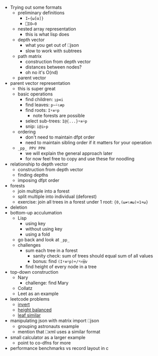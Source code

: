 - Trying out some formats
    - preliminary definitions
        - `I←{⍵[⍺]}`
        - `⎕IO←0`
    - nested array representation
        - this is what lisp does
    - depth vector
        - what you get out of ⎕json
        - slow to work with subtrees
    - path matrix
        - construction from depth vector
        - distances between nodes?
        - oh no it's O(nd)
    - parent vector
- parent vector representation
    - this is super great
    - basic operations
        - find children:    `⍸p∊i`
        - find leaves:      `p~⍨⍳≢p`
        - find roots:       `I⍣≡⍨p`
            - note forests are possible
        - select sub-trees: `I@{...}⍣≡⍨p`
        - snip:             `i@i⊢p`
    - ordering
        - don't need to maintain dfpt order
        - need to maintain sibling order if it matters for your operation
    - `_pp_ PPV PPH`
        - we will explain the general approach later
        - for now feel free to copy and use these for noodling
- relationship to depth vector
    - construction from depth vector
    - finding depths
    - imposing dfpt order
- forests
    - join multiple into a forest
    - split multiple into individual (deforest)
    - exercise: join all trees in a forest under 1 root: `{0,(⍵≠⍳≢⍵)×1+⍵}`
- deletion
- bottom-up acculumation
    - Lisp
        - using key
        - without using key
        - using a fold
    - go back and look at `_pp_`
    - challenges
        - sum each tree in a forest
            - sanity check: sum of trees should equal sum of all values
            - bonus: find `(I⍣≡⍨p)+/⍤⊢⌸v`
        - find height of every node in a tree
- top-down construction
    - Nary
        - challenge: find Mary
    - Collatz
    - Leet as an example
- leetcode problems
    - [invert](https://leetcode.com/problems/invert-binary-tree/)
    - [height balanced](https://leetcode.com/problems/balanced-binary-tree/)
    - [leaf similar](https://leetcode.com/problems/leaf-similar-trees/)
- manipulating json with matrix import ⎕json
    - grouping astronauts example
    - mention that ⎕xml uses a similar format
- small calculator as a larger example
    - point to co-dfns for more
- performance benchmarks vs record layout in c
